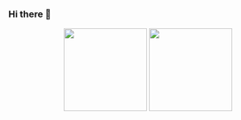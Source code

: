 ### Hi there 👋

<p align = 'center'>
 <a href="https://github-readme-stats.vercel.app/api?username=davidovich-dn
&show_icons=true&count_private=true"><img height=150 src="https://github-readme-stats.vercel.app/api?username=davidovich-dn
&show_icons=true&count_private=true" /></a>
<a href="https://github.com/romankh3/github-readme-stats"><img height=150 src="https://github-readme-stats.vercel.app/api/top-langs/?username=romankh3&layout=compact" /></a>
 </p>

<!--
**davidovich-dn/davidovich-dn** is a ✨ _special_ ✨ repository because its `README.md` (this file) appears on your GitHub profile.

Here are some ideas to get you started:

- 🔭 I’m currently working on ...
- 🌱 I’m currently learning ...
- 👯 I’m looking to collaborate on ...
- 🤔 I’m looking for help with ...
- 💬 Ask me about ...
- 📫 How to reach me: ...
- 😄 Pronouns: ...
- ⚡ Fun fact: ...
-->
